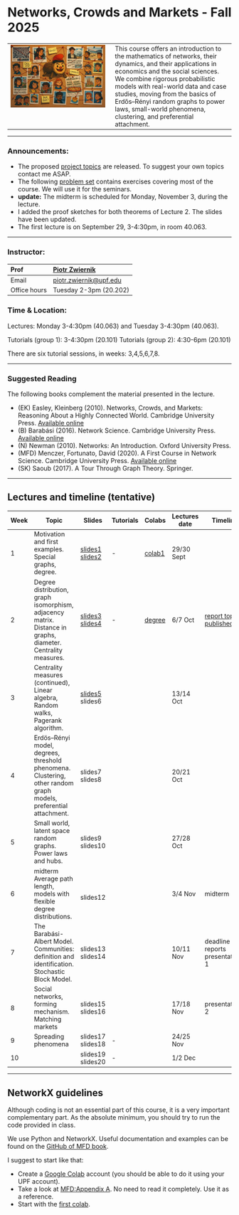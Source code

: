 # Networks, Crowds and Markets - Fall 2025

<table>
<tr>
<td style="width:45%; vertical-align:top;">
  <img src="cover_image.png" alt="Course cover" width="100%">
</td>
<td style="width:55%; vertical-align:top; padding-left:15px;">
  This course offers an introduction to the mathematics of networks, their dynamics, and their applications in economics and the social sciences. We combine rigorous probabilistic models with real-world data and case studies, moving from the basics of Erdős–Rényi random graphs to power laws, small-world phenomena, clustering, and preferential attachment.
</td>
</tr>
</table>

***

### Announcements:
- The proposed [project topics](./seminars/ProjectProposals.pdf) are released. To suggest your own topics contact me ASAP.
- The following [problem set](./seminars/Problem_set.pdf) contains exercises covering most of the course. We will use it for the seminars.
- **update:** The midterm is scheduled for Monday, November 3, during the lecture.
- I added the proof sketches for both theorems of Lecture 2. The slides have been updated. 
- The first lecture is on September 29, 3-4:30pm, in room 40.063. 

***

### Instructor:

| Prof |  [Piotr Zwiernik](https://pzwiernik.github.io/) |
| :--- | :--- |
| Email | piotr.zwiernik@upf.edu |
| Office hours | Tuesday 2-3pm (20.202) |


### Time & Location:


Lectures: Monday 3-4:30pm (40.063) and Tuesday 3-4:30pm (40.063).

Tutorials (group 1): 3-4:30pm (20.101)
Tutorials (group 2): 4:30-6pm (20.101)

There are six tutorial sessions, in weeks: 3,4,5,6,7,8. 

***

### Suggested Reading
The following books complement the material presented in the lecture.

* (EK) Easley, Kleinberg (2010). Networks, Crowds, and Markets: Reasoning About a Highly Connected World. Cambridge University Press. [Available online](https://www.cs.cornell.edu/home/kleinber/networks-book/networks-book.pdf)
* (B) Barabási (2016). Network Science. Cambridge University Press. [Available online](https://networksciencebook.com/)
* (N) Newman (2010). Networks: An Introduction. Oxford University Press.
* (MFD) Menczer, Fortunato, David (2020). A First Course in Network Science. Cambridge University Press. [Available online](https://cambridgeuniversitypress.github.io/FirstCourseNetworkScience/)
* (SK) Saoub (2017). A Tour Through Graph Theory. Springer.


***

## Lectures and timeline (tentative)


| Week | Topic  | Slides | Tutorials | Colabs | Lectures date  | Timeline |
| --- |  --- | --- | --- | --- | --- | --- | 
| 1 | Motivation and first examples. <br> Special graphs, degree.  | [slides1](./slides/lecture1.pdf)  <br> [slides2](./slides/lecture2.pdf)| - | [colab1](https://github.com/pzwiernik/22997-networks/blob/31f53e57e3c1bdad73fb6626f2a0ac5a1367d621/colabs/NetworkNotebook1.ipynb)| 29/30 Sept |  |
| 2 | Degree distribution, graph isomorphism, adjacency matrix. <br> Distance in graphs, diameter. Centrality measures.  | [slides3](./slides/lecture3.pdf) <br> [slides4](./slides/lecture4.pdf) | -| [degree](https://github.com/pzwiernik/22997-networks/blob/31f53e57e3c1bdad73fb6626f2a0ac5a1367d621/colabs/Lecture3.ipyn)|  6/7 Oct | [report topics published](./seminars/ProjectProposals.pdf)|
| 3 | Centrality measures (continued), <br> Linear algebra, Random walks, Pagerank algorithm.| [slides5](./slides/lecture5.pdf) <br> slides6| | | 13/14 Oct |   |
| 4 |  Erdös–Rényi model, degrees, threshold phenomena.<br>Clustering, other random graph models, preferential attachment.   | slides7 <br> slides8|  | | 20/21 Oct |  |
| 5 | Small world, latent space random graphs.<br>Power laws and hubs.  |slides9 <br> slides10 | | | 27/28 Oct | |  |
| 6 | midterm <br> Average path length, models with flexible degree distributions.  |  <br> slides12| | | 3/4 Nov| midterm |
| 7 | The Barabási-Albert Model. <br>Communities: definition and identification. Stochastic Block Model. | slides13 <br> slides14|  | | 10/11 Nov | deadline reports <br> presentations 1|
| 8 | Social networks, forming mechanism.<br>Matching markets  | slides15 <br> slides16| | | 17/18 Nov| presentations 2 |
| 9 | Spreading phenomena  | slides17 <br> slides18| - | | 24/25 Nov| |
| 10 | |slides19 <br> slides20 | - | | 1/2 Dec| |

***

## NetworkX guidelines

Although coding is not an essential part of this course, it is a very important complementary part. As the absolute minimum, you should try to run the code provided in class. 

We use Python and NetworkX. Useful documentation and examples can be found on the [GitHub of MFD book](https://github.com/CambridgeUniversityPress/FirstCourseNetworkScience/tree/master).

I suggest to start like that:
- Create a [Google Colab](https://colab.research.google.com/) account (you should be able to do it using your UPF account).
- Take a look at [MFD:Appendix A](https://github.com/CambridgeUniversityPress/FirstCourseNetworkScience/blob/de9b42e3953ed90616940a801f64489067c1b888/tutorials/Appendix%20-%20Python%20Tutorial.ipynb). No need to read it completely. Use it as a reference.
- Start with the [first colab](https://colab.research.google.com/drive/16r0vZQRAynCS0hAHtJxrkX0MHR6gK8Zp?usp=sharing).
